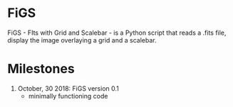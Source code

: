 # FiGS
FiGS - FIts with Grid and Scalebar - is a Python script that reads a .fits file, display the image overlaying a grid and a scalebar.

# Milestones

1. October, 30 2018: FiGS version 0.1
   - minimally functioning code
